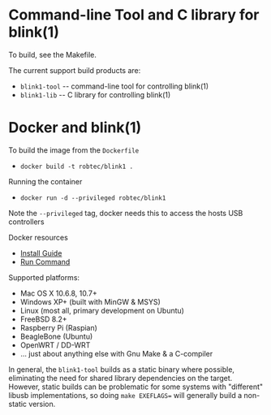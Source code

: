 Command-line Tool and C library for blink(1)
============================================

To build, see the Makefile.

The current support build products are:

- `blink1-tool` -- command-line tool for controlling blink(1)
- `blink1-lib` -- C library for controlling blink(1)

Docker and blink(1)
==========
To build the image from the `Dockerfile`

- `docker build -t robtec/blink1 .`

Running the container

- `docker run -d --privileged robtec/blink1`

Note the `--privileged` tag, docker needs this to access the hosts USB controllers

Docker resources
- [Install Guide](https://docs.docker.com/installation/)
- [Run Command](https://docs.docker.com/reference/run/)

Supported platforms:

- Mac OS X 10.6.8, 10.7+
- Windows XP+ (built with MinGW & MSYS)
- Linux (most all, primary development on Ubuntu)
- FreeBSD 8.2+
- Raspberry Pi (Raspian)
- BeagleBone (Ubuntu)
- OpenWRT / DD-WRT
- ... just about anything else with Gnu Make & a C-compiler

In general, the `blink1-tool` builds as a static binary where possible,
eliminating the need for shared library dependencies on the target.
However, static builds can be problematic for some systems with "different" 
libusb implementations, so doing `make EXEFLAGS=` will generally build a non-static version.





